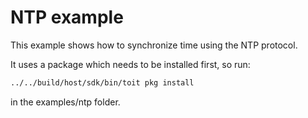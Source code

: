 # NTP example

This example shows how to synchronize time using the NTP protocol.

It uses a package which needs to be installed first, so run:

``` sh
../../build/host/sdk/bin/toit pkg install
```

in the examples/ntp folder.
